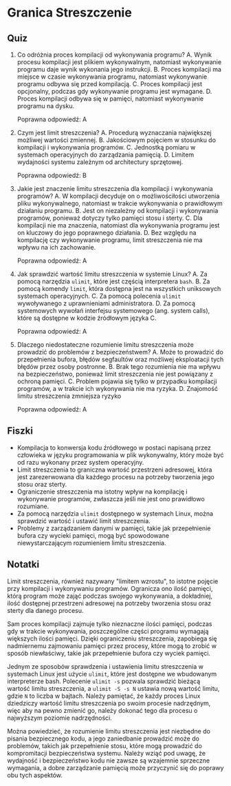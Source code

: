  # Granica Streszczenie

## Quiz

1. Co odróżnia proces kompilacji od wykonywania programu?
   A. Wynik procesu kompilacji jest plikiem wykonywalnym, natomiast wykonywanie programu daje wynik wykonania jego instrukcji.
   B. Proces kompilacji ma miejsce w czasie wykonywania programu, natomiast wykonywanie programu odbywa się przed kompilacją.
   C. Proces kompilacji jest opcjonalny, podczas gdy wykonywanie programu jest wymagane.
   D. Proces kompilacji odbywa się w pamięci, natomiast wykonywanie programu na dysku.

   Poprawna odpowiedź: A

2. Czym jest limit streszczenia?
   A. Procedurą wyznaczania największej możliwej wartości zmiennej.
   B. Jakościowym pojęciem w stosunku do kompilacji i wykonywania programów.
   C. Jednostką pomiaru w systemach operacyjnych do zarządzania pamięcią.
   D. Limitem wydajności systemu zależnym od architectury sprzętowej.

   Poprawna odpowiedź: B

3. Jakie jest znaczenie limitu streszczenia dla kompilacji i wykonywania programów?
   A. W kompilacji decyduje on o możliwościłości utworzenia pliku wykonywalnego, natomiast w trakcie wykonywania o prawidłowym działaniu programu.
   B. Jest on niezależny od kompilacji i wykonywania programów, ponieważ dotyczy tylko pamięci stosu i sterty.
   C. Dla kompilacji nie ma znaczenia, natomiast dla wykonywania programu jest on kluczowy do jego poprawnego działania.
   D. Bez względu na kompilację czy wykonywanie programu, limit streszczenia nie ma wpływu na ich zachowanie.

   Poprawna odpowiedź: A

4. Jak sprawdzić wartość limitu streszczenia w systemie Linux?
   A. Za pomocą narzędzia `ulimit`, które jest częścią interpretera `bash`.
   B. Za pomocą komendy `limit`, która dostępna jest na wszystkich uniksowych systemach operacyjnych.
   C. Za pomocą polecenia `ulimit` wywoływanego z uprawnieniami administratora.
   D. Za pomocą systemowych wywołań interfejsu systemowego (ang. system calls), które są dostępne w kodzie źródłowym języka C.

   Poprawna odpowiedź: A

5. Dlaczego niedostateczne rozumienie limitu streszczenia może prowadzić do problemów z bezpieczeństwem?
   A. Może to prowadzić do przepełnienia bufora, błędów segfaultów oraz możliwej eksploatacji tych błędów przez osoby postronne.
   B. Brak tego rozumienia nie ma wpływu na bezpieczeństwo, ponieważ limit streszczenia nie jest powiązany z ochroną pamięci.
   C. Problem pojawia się tylko w przypadku kompilacji programów, a w trakcie ich wykonywania nie ma ryzyka.
   D. Znajomość limitu streszczenia zmniejsza ryzyko

   Poprawna odpowiedź: A

## Fiszki

* Kompilacja to konwersja kodu źródłowego w postaci napisaną przez człowieka w języku programowania w plik wykonywalny, który może być od razu wykonany przez system operacyjny.
* Limit streszczenia to graniczna wartość przestrzeni adresowej, która jest zarezerwowana dla każdego procesu na potrzeby tworzenia jego stosu oraz sterty.
* Ograniczenie streszczenia ma istotny wpływ na kompilację i wykonywanie programów, zwłaszcza jeśli nie jest ono prawidłowo rozumiane.
* Za pomocą narzędzia `ulimit` dostępnego w systemach Linux, można sprawdzić wartość i ustawić limit streszczenia.
* Problemy z zarządzaniem danymi w pamięci, takie jak przepełnienie bufora czy wycieki pamięci, mogą być spowodowane niewystarczającym rozumieniem limitu streszczenia.

## Notatki

Limit streszczenia, również nazywany "limitem wzrostu", to istotne pojęcie przy kompilacji i wykonywaniu programów. Ogranicza ono ilość pamięci, którą program może zająć podczas swojego wykonywania, a dokładniej, ilość dostępnej przestrzeni adresowej na potrzeby tworzenia stosu oraz sterty dla danego procesu.

Sam proces kompilacji zajmuje tylko nieznaczne ilości pamięci, podczas gdy w trakcie wykonywania, poszczególne części programu wymagają większych ilości pamięci. Dzięki ograniczeniu streszczenia, zapobiega się nadmiernemu zajmowaniu pamięci przez procesy, które mogą to zrobić w sposób niewłaściwy, takie jak przepełnienie bufora czy wyciek pamięci.

Jednym ze sposobów sprawdzenia i ustawienia limitu streszczenia w systemach Linux jest użycie `ulimit`, które jest dostępne we wbudowanym interpreterze bash. Polecenie `ulimit -s` pozwala sprawdzić bieżącą wartość limitu streszczenia, a `ulimit -S -s N` ustawia nową wartość limitu, gdzie `N` to liczba w bajtach. Należy pamiętać, że każdy proces Linux dziedziczy wartość limitu streszczenia po swoim procesie nadrzędnym, więc aby na pewno zmienić go, należy dokonać tego dla procesu o najwyższym poziomie nadrzędności.

Można powiedzieć, że rozumienie limitu streszczenia jest niezbędne do pisania bezpiecznego kodu, a jego zaniedbanie prowadzić może do problemów, takich jak przepełnienie stosu, które mogą prowadzić do kompromitacji bezpieczeństwa systemu. Należy wziąć pod uwagę, że wydajność i bezpieczeństwo kodu nie zawsze są wzajemnie sprzeczne wymagania, a dobre zarządzanie pamięcią może przyczynić się do poprawy obu tych aspektów.